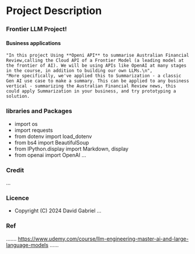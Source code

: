 # Project Description

###  Frontier LLM Project!
#### Business applications
    "In this project Using **Openi API** to summarise Australian Financial Review,calling the Cloud API of a Frontier Model (a leading model at the frontier of AI). We will be using APIs like OpenAI at many stages in the course, in addition to building our own LLMs.\n",
    "More specifically, we've applied this to Summarization - a classic Gen AI use case to make a summary. This can be applied to any business vertical - summarizing the Australian Financial Review news, this could apply Summarization in your business, and try prototyping a solution.

### libraries and Packages
- import os
- import requests
- from dotenv import load_dotenv
- from bs4 import BeautifulSoup
- from IPython.display import Markdown, display
- from openai import OpenAI
...



### Credit #####

...
### Licence 
 - Copyright (C) 2024 David Gabriel
...

### Ref
.......
https://www.udemy.com/course/llm-engineering-master-ai-and-large-language-models
......
